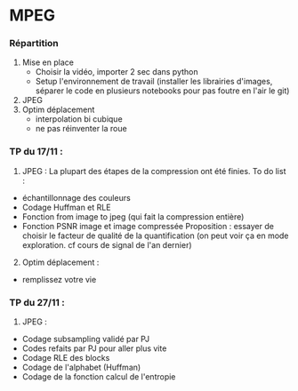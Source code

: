 # MPEG

### Répartition

1. Mise en place
    - Choisir la vidéo, importer 2 sec dans python
    - Setup l'environnement de travail (installer les librairies d'images, séparer le code en plusieurs notebooks pour pas foutre en l'air le git)
2. JPEG
3. Optim déplacement
    - interpolation bi cubique
    - ne pas réinventer la roue

### TP du 17/11 :

1. JPEG :
La plupart des étapes de la compression ont été finies.
To do list :
- échantillonnage des couleurs
- Codage Huffman et RLE
- Fonction from image to jpeg (qui fait la compression entière)
- Fonction PSNR image et image compressée
Proposition : essayer de choisir le facteur de qualité de la quantification (on peut voir ça en mode exploration. cf cours de signal de l'an dernier)

2. Optim déplacement :
- remplissez votre vie 

### TP du 27/11 : 
1. JPEG : 
- Codage subsampling validé par PJ 
- Codes refaits par PJ pour aller plus vite
- Codage RLE des blocks
- Codage de l'alphabet (Huffman)
- Codage de la fonction calcul de l'entropie 
